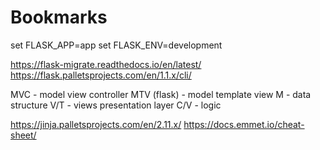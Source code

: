 # Bookmarks

set FLASK_APP=app
set FLASK_ENV=development

https://flask-migrate.readthedocs.io/en/latest/
https://flask.palletsprojects.com/en/1.1.x/cli/

MVC - model view controller
MTV (flask) - model template view
M - data structure
V/T - views presentation layer
C/V - logic

https://jinja.palletsprojects.com/en/2.11.x/
https://docs.emmet.io/cheat-sheet/